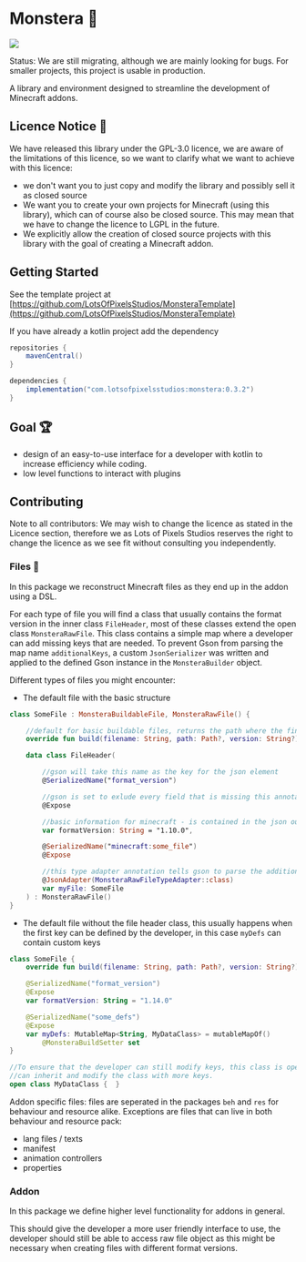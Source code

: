 # Monstera 🌱

![](https://img.shields.io/github/v/release/LotsOfPixelsStudios/Monstera)


Status: We are still migrating, although we are mainly looking for bugs. For smaller projects, this project is usable in production.

A library and environment designed to streamline the development of Minecraft addons.

## Licence Notice 🎫

We have released this library under the GPL-3.0 licence, we are aware of the limitations of this licence, so we want to clarify
what we want to achieve with this licence:

- we don't want you to just copy and modify the library and possibly sell it as closed source
- We want you to create your own projects for Minecraft (using this library), which can of course also be closed source. This
  may mean that we have to change the licence to LGPL in the future.
- We explicitly allow the creation of closed source projects with this library with the goal of creating a Minecraft addon.

## Getting Started

See the template project at [https://github.com/LotsOfPixelsStudios/MonsteraTemplate](https://github.com/LotsOfPixelsStudios/MonsteraTemplate)

If you have already a kotlin project add the dependency

````gradle
repositories {
    mavenCentral()
}

dependencies {
    implementation("com.lotsofpixelsstudios:monstera:0.3.2")
}
````

## Goal 🏆

- design of an easy-to-use interface for a developer with kotlin to increase efficiency while coding.
- low level functions to interact with plugins

## Contributing

Note to all contributors: We may wish to change the licence as stated in the Licence section, therefore we as Lots of
Pixels Studios reserves the right to change the licence as we see fit without consulting you independently.

### Files 📁

In this package we reconstruct Minecraft files as they end up in the addon using a DSL.

For each type of file you will find a class that usually contains the format version in the inner class `FileHeader`, most of these classes extend the open class `MonsteraRawFile`.
This class contains a simple map where a developer can add missing keys that are needed. To prevent Gson from parsing the map name `additionalKeys`, a custom `JsonSerializer`
was written and applied to the defined Gson instance in the `MonsteraBuilder` object.

Different types of files you might encounter:

- The default file with the basic structure

```kotlin
class SomeFile : MonsteraBuildableFile, MonsteraRawFile() {

    //default for basic buildable files, returns the path where the final file was built to
    override fun build(filename: String, path: Path?, version: String?): Result<Path> { }

    data class FileHeader(

        //gson will take this name as the key for the json element
        @SerializedName("format_version")

        //gson is set to exlude every field that is missing this annotation
        @Expose

        //basic information for minecraft - is contained in the json output
        var formatVersion: String = "1.10.0",

        @SerializedName("minecraft:some_file")
        @Expose

        //this type adapter annotation tells gson to parse the additional keys seperatly
        @JsonAdapter(MonsteraRawFileTypeAdapter::class)
        var myFile: SomeFile
    ) : MonsteraRawFile()
}
```

- The default file without the file header class, this usually happens when the first key can be defined by the developer, in this case `myDefs` can contain custom keys

```kotlin
class SomeFile {
    override fun build(filename: String, path: Path?, version: String?): Result<Path> {  }

    @SerializedName("format_version")
    @Expose
    var formatVersion: String = "1.14.0"

    @SerializedName("some_defs")
    @Expose
    var myDefs: MutableMap<String, MyDataClass> = mutableMapOf()
        @MonsteraBuildSetter set
}

//To ensure that the developer can still modify keys, this class is open so that the developer
//can inherit and modify the class with more keys.
open class MyDataClass {  }
```

Addon specific files: files are seperated in the packages `beh` and `res` for behaviour and resource alike.
Exceptions are files that can live in both behaviour and resource pack:

- lang files / texts
- manifest
- animation controllers
- properties

### Addon

In this package we define higher level functionality for addons in general.

This should give the developer a more user friendly interface to use, the developer should still be able to access raw file object as this might be necessary when creating files with
different format versions.

